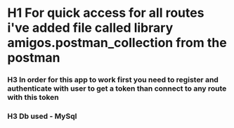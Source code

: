 # H1 For quick access for all routes i've added file called library amigos.postman_collection from the postman
### H3 In order for this app to work first you need to register and authenticate with user to get a token than connect to any route with this token
### H3 Db used - MySql